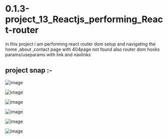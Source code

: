# 0.1.3-project_13_Reactjs_performing_React-router
in this project i am performing react router dom  setup and  navigating the home ,about ,contact page with 404page not found also router dom hooks params/useparams with link and navlinks 


<h2>project snap :- </h2>

![image](https://github.com/Kumar0Hitansh/0.1.3-project_13_Reactjs_performing_React-router/assets/121010426/80539d0b-fb25-451c-ad79-d9b8f0f45892)

![image](https://github.com/Kumar0Hitansh/0.1.3-project_13_Reactjs_performing_React-router/assets/121010426/1a341179-02fc-4c57-ab62-a86b5a0b0a4f)

![image](https://github.com/Kumar0Hitansh/0.1.3-project_13_Reactjs_performing_React-router/assets/121010426/8c3ddb38-29c7-45be-848e-3ddd9adcb787)

![image](https://github.com/Kumar0Hitansh/0.1.3-project_13_Reactjs_performing_React-router/assets/121010426/5c4da322-fddd-44db-82c6-cd7557f81d92)

![image](https://github.com/Kumar0Hitansh/0.1.3-project_13_Reactjs_performing_React-router/assets/121010426/d6aa8e0e-9f44-46f3-9747-f0e978b34a36)

![image](https://github.com/Kumar0Hitansh/0.1.3-project_13_Reactjs_performing_React-router/assets/121010426/260df40f-abb3-45e3-ab04-7b01d78152b3)





